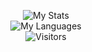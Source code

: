 <p align="center">
	<img alt="My Stats" src="https://github-readme-stats.vercel.app/api?username=vicentefelipechile&show_icons=true&theme=dark">
	<br/>
  <img alt="My Languages" src="https://github-readme-stats.vercel.app/api/top-langs/?username=vicentefelipechile&layout=compact&theme=dark">
	<br/>
	<img alt="Visitors" src="https://visitor-badge.laobi.icu/badge?page_id=vicentefelipechile"/>
</p>

<!--
[![Readme Card](https://github-readme-stats.vercel.app/api/pin/?username=vicentefelipechile&repo=sbox-levelsystem&show_owner=true)](https://github.com/anuraghazra/github-readme-stats)

[![Readme Card](https://github-readme-stats.vercel.app/api/pin/?username=vicentefelipechile&repo=mapping-latam&show_owner=true)](https://github.com/anuraghazra/github-readme-stats)
